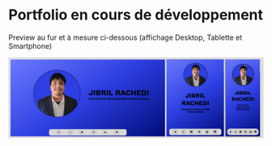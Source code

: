 # Portfolio en cours de développement
Preview au fur et à mesure ci-dessous (affichage Desktop, Tablette et Smartphone)

![alt text](https://github.com/FreezyNoNine/rachedij-portfolio-2025/blob/main/public/rachedij_preview_navbar_etape3.png)

